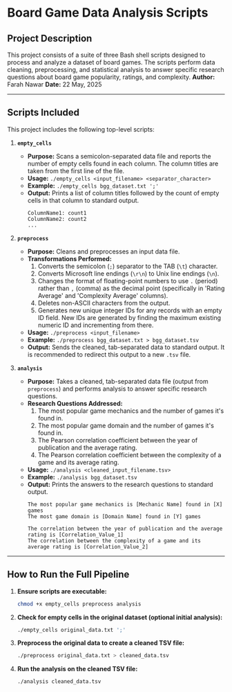 # Board Game Data Analysis Scripts

## Project Description

This project consists of a suite of three Bash shell scripts designed to process and analyze a dataset of board games. The scripts perform data cleaning, preprocessing, and statistical analysis to answer specific research questions about board game popularity, ratings, and complexity. 
**Author:** Farah Nawar
**Date:** 22 May, 2025

---

## Scripts Included

This project includes the following top-level scripts:

1.  **`empty_cells`**
    *   **Purpose:** Scans a semicolon-separated data file and reports the number of empty cells found in each column. The column titles are taken from the first line of the file.
    *   **Usage:** `./empty_cells <input_filename> <separator_character>`
    *   **Example:** `./empty_cells bgg_dataset.txt ';'`
    *   **Output:** Prints a list of column titles followed by the count of empty cells in that column to standard output.
        ```
        ColumnName1: count1
        ColumnName2: count2
        ...
        ```

2.  **`preprocess`**
    *   **Purpose:** Cleans and preprocesses an input data file.
    *   **Transformations Performed:**
        1.  Converts the semicolon (`;`) separator to the TAB (`\t`) character.
        2.  Converts Microsoft line endings (`\r\n`) to Unix line endings (`\n`).
        3.  Changes the format of floating-point numbers to use `.` (period) rather than `,` (comma) as the decimal point (specifically in 'Rating Average' and 'Complexity Average' columns).
        4.  Deletes non-ASCII characters from the output.
        5.  Generates new unique integer IDs for any records with an empty ID field. New IDs are generated by finding the maximum existing numeric ID and incrementing from there.
    *   **Usage:** `./preprocess <input_filename>`
    *   **Example:** `./preprocess bgg_dataset.txt > bgg_dataset.tsv`
    *   **Output:** Sends the cleaned, tab-separated data to standard output. It is recommended to redirect this output to a new `.tsv` file.

3.  **`analysis`**
    *   **Purpose:** Takes a cleaned, tab-separated data file (output from `preprocess`) and performs analysis to answer specific research questions.
    *   **Research Questions Addressed:**
        1.  The most popular game mechanics and the number of games it's found in.
        2.  The most popular game domain and the number of games it's found in.
        3.  The Pearson correlation coefficient between the year of publication and the average rating.
        4.  The Pearson correlation coefficient between the complexity of a game and its average rating.
    *   **Usage:** `./analysis <cleaned_input_filename.tsv>`
    *   **Example:** `./analysis bgg_dataset.tsv`
    *   **Output:** Prints the answers to the research questions to standard output.
        ```
        The most popular game mechanics is [Mechanic Name] found in [X] games
        The most game domain is [Domain Name] found in [Y] games

        The correlation between the year of publication and the average rating is [Correlation_Value_1]
        The correlation between the complexity of a game and its average rating is [Correlation_Value_2]
        ```

---

## How to Run the Full Pipeline

1.  **Ensure scripts are executable:**
    ```bash
    chmod +x empty_cells preprocess analysis
    ```
2.  **Check for empty cells in the original dataset (optional initial analysis):**
    ```bash
    ./empty_cells original_data.txt ';'
    ```
3.  **Preprocess the original data to create a cleaned TSV file:**
    ```bash
    ./preprocess original_data.txt > cleaned_data.tsv
    ```
4.  **Run the analysis on the cleaned TSV file:**
    ```bash
    ./analysis cleaned_data.tsv
    ```

